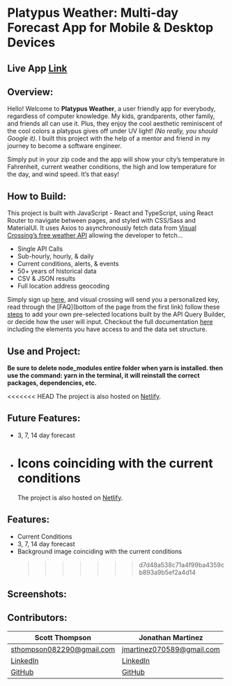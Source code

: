 # Platypus Weather: Multi-day Forecast App for Mobile & Desktop Devices

## Live App <a href="https://6217c82bcf3e0600075581ff--platypusweatherapp.netlify.app/">Link</a>

## Overview:

Hello! Welcome to **Platypus Weather**, a user friendly app for everybody, regardless of computer knowledge. My kids, grandparents, other family, and friends all can use it. Plus, they enjoy the cool aesthetic reminiscent of the cool colors a platypus gives off under UV light! _(No really, you should Google it)_. I built this project with the help of a mentor and friend in my journey to become a software engineer.

Simply put in your zip code and the app will show your city’s temperature in Fahrenheit, current weather conditions, the high and low temperature for the day, and wind speed. It’s that easy!

## How to Build:

This project is built with JavaScript - React and TypeScript, using React Router to navigate between pages, and styled with CSS/Sass and MaterialUI. It uses Axios to asynchronously fetch data from [Visual Crossing’s free weather API](https://www.visualcrossing.com/weather-api) allowing the developer to fetch...

- Single API Calls
- Sub-hourly, hourly, & daily
- Current conditions, alerts, & events
- 50+ years of historical data
- CSV & JSON results
- Full location address geocoding

Simply sign up [here](https://www.visualcrossing.com/sign-up), and visual crossing will send you a personalized key, read through the [FAQ](bottom of the page from the first link) follow these [steps](https://www.visualcrossing.com/resources/documentation/weather-api/how-do-i-get-started-with-the-weather-api/) to add your own pre-selected locations built by the API Query Builder, or decide how the user will input. Checkout the full documentation [here](https://www.visualcrossing.com/resources/documentation/weather-data/weather-data-documentation/) including the elements you have access to and the data set structure.

## Use and Project:

**Be sure to delete node_modules entire folder when yarn is installed.
then use the command: yarn in the terminal, it will reinstall the correct packages, dependencies, etc.**

<<<<<<< HEAD
The project is also hosted on [Netlify](https://6217c82bcf3e0600075581ff--platypusweatherapp.netlify.app).

## Future Features:

- 3, 7, 14 day forecast
- # Icons coinciding with the current conditions
  The project is also hosted on [Netlify](https://6203e25eb413ce000821bc2e--wonderful-kilby-40a75c.netlify.app/).

## Features:

- Current Conditions
- 3, 7, 14 day forecast
- Background image coinciding with the current conditions
  > > > > > > > d7d48a538c71a4f99ba4359cb893a9b5ef2a4d14

## Screenshots:

## Contributors:

| Scott Thompson                                                  | Jonathan Martinez                                                    |
| --------------------------------------------------------------- | -------------------------------------------------------------------- |
| sthompson082290@gmail.com                                       | jmartinez070589@gmail.com                                            |
| [LinkedIn](https://www.linkedin.com/in/scott-thompson-600ba8b3) | [LinkedIn](https://www.linkedin.com/in/jonathan-martinez-956179176/) |
| [GitHub](https://github.com/thompsons90)                        | [GitHub](https://github.com/Jmartimus)                               |
